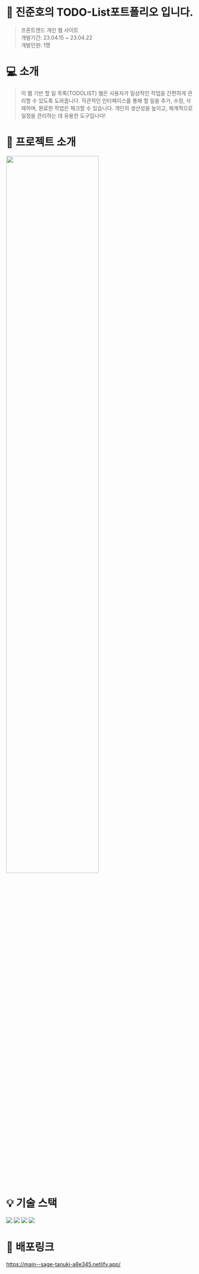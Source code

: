 # 📜 진준호의 TODO-List포트폴리오 입니다. 

> 프론트엔드 개인 웹 사이트 <br />
> 개발기간: 23.04.15 ~ 23.04.22 <br />
> 개발인원: 1명

# 💻 소개
> 이 웹 기반 할 일 목록(TODOLIST) 웹은 사용자가 일상적인 작업을 간편하게 관리할 수 있도록 도와줍니다. 직관적인 인터페이스를 통해 할 일을 추가, 수정, 삭제하며, 완료한 작업은 체크할 수 있습니다. 개인의 생산성을 높이고, 체계적으로 일정을 관리하는 데 유용한 도구입니다!

# 📝 프로젝트 소개
<img width="70%" src="https://github.com/wlswnsgh/TodoList/issues/1#issue-2549491179" >

# 💡 기술 스택
<img src="https://img.shields.io/badge/html5-E34F26?style=for-the-badge&logo=html5&logoColor=white"> <img src="https://img.shields.io/badge/css-1572B6?style=for-the-badge&logo=css3&logoColor=white"> 
<img src="https://img.shields.io/badge/javascript-F7DF1E?style=for-the-badge&logo=javascript&logoColor=black"> <img src="https://img.shields.io/badge/react-61DAFB?style=for-the-badge&logo=react&logoColor=black"> 

# 🔗 배포링크
https://main--sage-tanuki-a8e345.netlify.app/
